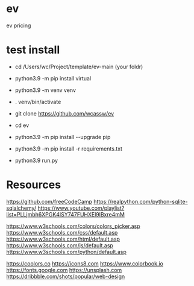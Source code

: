 # ev
ev pricing


# test install 
- cd /Users/wc/Project/template/ev-main (your foldr)

- python3.9 -m pip install virtual
- python3.9 -m venv venv
- . venv/bin/activate
- git clone https://github.com/wcassw/ev
- cd ev
- python3.9 -m pip install --upgrade pip
- python3.9 -m pip install -r requirements.txt
- python3.9 run.py


# Resources
https://github.com/freeCodeCamp
https://realpython.com/python-sqlite-sqlalchemy/
https://www.youtube.com/playlist?list=PLLjmbh6XPGK4ISY747FUHXEl9lBxre4mM

https://www.w3schools.com/colors/colors_picker.asp
https://www.w3schools.com/css/default.asp
https://www.w3schools.com/html/default.asp
https://www.w3schools.com/js/default.asp
https://www.w3schools.com/python/default.asp

https://coolors.co
https://icons8.com
https://www.colorbook.io
https://fonts.google.com
https://unsplash.com
https://dribbble.com/shots/popular/web-design

